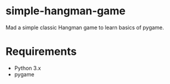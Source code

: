 # simple-hangman-game
Mad a simple classic Hangman game to learn basics of pygame.

# Requirements
- Python 3.x
- pygame
